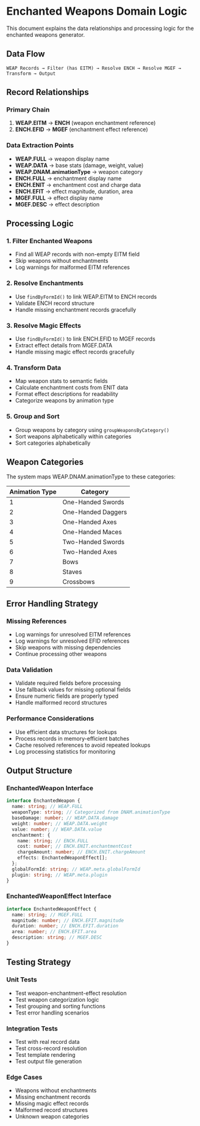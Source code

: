 # Enchanted Weapons Domain Logic

This document explains the data relationships and processing logic for the enchanted weapons generator.

## Data Flow

```
WEAP Records → Filter (has EITM) → Resolve ENCH → Resolve MGEF → Transform → Output
```

## Record Relationships

### Primary Chain

1. **WEAP.EITM** → **ENCH** (weapon enchantment reference)
2. **ENCH.EFID** → **MGEF** (enchantment effect reference)

### Data Extraction Points

- **WEAP.FULL** → weapon display name
- **WEAP.DATA** → base stats (damage, weight, value)
- **WEAP.DNAM.animationType** → weapon category
- **ENCH.FULL** → enchantment display name
- **ENCH.ENIT** → enchantment cost and charge data
- **ENCH.EFIT** → effect magnitude, duration, area
- **MGEF.FULL** → effect display name
- **MGEF.DESC** → effect description

## Processing Logic

### 1. Filter Enchanted Weapons

- Find all WEAP records with non-empty EITM field
- Skip weapons without enchantments
- Log warnings for malformed EITM references

### 2. Resolve Enchantments

- Use `findByFormId()` to link WEAP.EITM to ENCH records
- Validate ENCH record structure
- Handle missing enchantment records gracefully

### 3. Resolve Magic Effects

- Use `findByFormId()` to link ENCH.EFID to MGEF records
- Extract effect details from MGEF.DATA
- Handle missing magic effect records gracefully

### 4. Transform Data

- Map weapon stats to semantic fields
- Calculate enchantment costs from ENIT data
- Format effect descriptions for readability
- Categorize weapons by animation type

### 5. Group and Sort

- Group weapons by category using `groupWeaponsByCategory()`
- Sort weapons alphabetically within categories
- Sort categories alphabetically

## Weapon Categories

The system maps WEAP.DNAM.animationType to these categories:

| Animation Type | Category           |
| -------------- | ------------------ |
| 1              | One-Handed Swords  |
| 2              | One-Handed Daggers |
| 3              | One-Handed Axes    |
| 4              | One-Handed Maces   |
| 5              | Two-Handed Swords  |
| 6              | Two-Handed Axes    |
| 7              | Bows               |
| 8              | Staves             |
| 9              | Crossbows          |

## Error Handling Strategy

### Missing References

- Log warnings for unresolved EITM references
- Log warnings for unresolved EFID references
- Skip weapons with missing dependencies
- Continue processing other weapons

### Data Validation

- Validate required fields before processing
- Use fallback values for missing optional fields
- Ensure numeric fields are properly typed
- Handle malformed record structures

### Performance Considerations

- Use efficient data structures for lookups
- Process records in memory-efficient batches
- Cache resolved references to avoid repeated lookups
- Log processing statistics for monitoring

## Output Structure

### EnchantedWeapon Interface

```typescript
interface EnchantedWeapon {
  name: string; // WEAP.FULL
  weaponType: string; // Categorized from DNAM.animationType
  baseDamage: number; // WEAP.DATA.damage
  weight: number; // WEAP.DATA.weight
  value: number; // WEAP.DATA.value
  enchantment: {
    name: string; // ENCH.FULL
    cost: number; // ENCH.ENIT.enchantmentCost
    chargeAmount: number; // ENCH.ENIT.chargeAmount
    effects: EnchantedWeaponEffect[];
  };
  globalFormId: string; // WEAP.meta.globalFormId
  plugin: string; // WEAP.meta.plugin
}
```

### EnchantedWeaponEffect Interface

```typescript
interface EnchantedWeaponEffect {
  name: string; // MGEF.FULL
  magnitude: number; // ENCH.EFIT.magnitude
  duration: number; // ENCH.EFIT.duration
  area: number; // ENCH.EFIT.area
  description: string; // MGEF.DESC
}
```

## Testing Strategy

### Unit Tests

- Test weapon-enchantment-effect resolution
- Test weapon categorization logic
- Test grouping and sorting functions
- Test error handling scenarios

### Integration Tests

- Test with real record data
- Test cross-record resolution
- Test template rendering
- Test output file generation

### Edge Cases

- Weapons without enchantments
- Missing enchantment records
- Missing magic effect records
- Malformed record structures
- Unknown weapon categories
